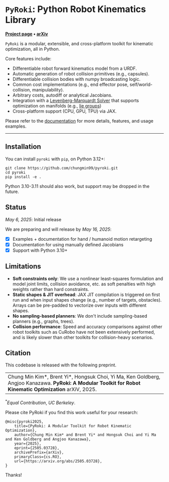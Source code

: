 # `PyRoki`: Python Robot Kinematics Library

**[Project page](https://pyroki-toolkit.github.io/) &bull;
[arXiv](https://arxiv.org/abs/2505.03728)**

`PyRoki` is a modular, extensible, and cross-platform toolkit for kinematic optimization, all in Python.

Core features include:

- Differentiable robot forward kinematics model from a URDF.
- Automatic generation of robot collision primitives (e.g., capsules).
- Differentiable collision bodies with numpy broadcasting logic.
- Common cost implementations (e.g., end effector pose, self/world-collision, manipulability).
- Arbitrary costs, autodiff or analytical Jacobians.
- Integration with a [Levenberg-Marquardt Solver](https://github.com/brentyi/jaxls) that supports optimization on manifolds (e.g., [lie groups](https://github.com/brentyi/jaxlie))
- Cross-platform support (CPU, GPU, TPU) via JAX.

Please refer to the [documentation](https://chungmin99.github.io/pyroki/) for more details, features, and usage examples.

---

## Installation

You can install `pyroki` with `pip`, on Python 3.12+:

```
git clone https://github.com/chungmin99/pyroki.git
cd pyroki
pip install -e .
```

Python 3.10-3.11 should also work, but support may be dropped in the future.

## Status

_May 6, 2025_: Initial release

We are preparing and will release by _May 16, 2025_:

- [x] Examples + documentation for hand / humanoid motion retargeting
- [x] Documentation for using manually defined Jacobians
- [x] Support with Python 3.10+

## Limitations

- **Soft constraints only**: We use a nonlinear least-squares formulation and model joint limits, collision avoidance, etc. as soft penalties with high weights rather than hard constraints.
- **Static shapes & JIT overhead**: JAX JIT compilation is triggered on first run and when input shapes change (e.g., number of targets, obstacles). Arrays can be pre-padded to vectorize over inputs with different shapes.
- **No sampling-based planners**: We don't include sampling-based planners (e.g., graphs, trees).
- **Collision performance**: Speed and accuracy comparisons against other robot toolkits such as CuRobo have not been extensively performed, and is likely slower than other toolkits for collision-heavy scenarios.

## Citation

This codebase is released with the following preprint.

<table><tr><td>
    Chung Min Kim*, Brent Yi*, Hongsuk Choi, Yi Ma, Ken Goldberg, Angjoo Kanazawa.
    <strong>PyRoki: A Modular Toolkit for Robot Kinematic Optimization</strong>
    arXiV, 2025.
</td></tr>
</table>

<sup>\*</sup><em>Equal Contribution</em>, <em>UC Berkeley</em>.

Please cite PyRoki if you find this work useful for your research:

```
@misc{pyroki2025,
    title={PyRoki: A Modular Toolkit for Robot Kinematic Optimization},
    author={Chung Min Kim* and Brent Yi* and Hongsuk Choi and Yi Ma and Ken Goldberg and Angjoo Kanazawa},
    year={2025},
    eprint={2505.03728},
    archivePrefix={arXiv},
    primaryClass={cs.RO},
    url={https://arxiv.org/abs/2505.03728},
}
```

Thanks!
